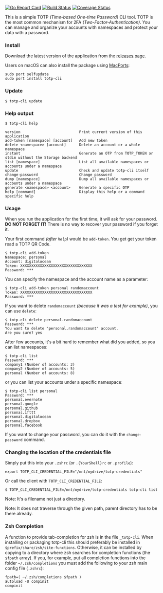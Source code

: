 [![Go Report Card](https://goreportcard.com/badge/github.com/yitsushi/totp-cli)](https://goreportcard.com/report/github.com/yitsushi/totp-cli)
[![Build Status](https://travis-ci.org/yitsushi/totp-cli.svg?branch=master)](https://travis-ci.org/yitsushi/totp-cli)
[![Coverage Status](https://coveralls.io/repos/github/yitsushi/totp-cli/badge.svg?branch=master)](https://coveralls.io/github/yitsushi/totp-cli?branch=master)

This is a simple TOTP _(Time-based One-time Password)_ CLI tool.
TOTP is the most common mechanism for 2FA _(Two-Factor-Authentication)_.
You can manage and organize your accounts with namespaces
and protect your data with a password.

### Install

Download the latest version of the application
from the [releases page](https://github.com/yitsushi/totp-cli/releases/latest).

Users on macOS can also install the package using [MacPorts](https://ports.macports.org/port/totp-cli/summary):

```
sudo port selfupdate
sudo port install totp-cli
```

### Update

```
$ totp-cli update
```

### Help output

```
$ totp-cli help

version                           Print current version of this application
add-token [namespace] [account]   Add new token
delete <namespace> [account]      Delete an account or a whole namespace
instant                           Generate an OTP from TOTP_TOKEN or stdin without the Storage backend
list [namespace]                  List all available namespaces or accounts under a namespace
update                            Check and update totp-cli itself
change-password                   Change password
dump [namespace]                  Dump all available namespaces or accounts under a namespace
generate <namespace> <account>    Generate a specific OTP
help [command]                    Display this help or a command specific help
```

### Usage

When you run the application for the first time, it will ask
for your password. **DO NOT FORGET IT!** There is no way to
recover your password if you forget it.

Your first command _(after `help`)_ would be `add-token`. You get get
your token read a TOTP QR Code.

```
$ totp-cli add-token
Namespace: personal
Account: digitalocean
Token: XXXXXXXXXXXXXXXXXXXXXXXXXXXXXXXXX
Password: ***
```

You can specify the namespace and the account name as a parameter:

```
$ totp-cli add-token personal randomaccount
Token: XXXXXXXXXXXXXXXXXXXXXXXXXXXXXXXXX
Password: ***
```

If you want to delete `randomaccount` _(because it was a test for example)_,
you can use `delete`:

```
$ totp-cli delete personal.randomaccount
Password: ***
You want to delete 'personal.randomaccount' account.
Are you sure? yes
```

After few accounts, it's a bit hard to remember what did you added,
so you can list namespaces:

```
$ totp-cli list
Password: ***
company1 (Number of accounts: 3)
company2 (Number of accounts: 5)
personal (Number of accounts: 8)
```

or you can list your accounts under a specific namespace:

```
$ totp-cli list personal
Password: ***
personal.evernote
personal.google
personal.github
personal.ifttt
personal.digitalocean
personal.dropbox
personal.facebook
```

If you want to change your password,
you can do it with the `change-password` command.

### Changing the location of the credentials file

Simply put this into your `.zshrc` (or `.{YourShell}rc` or `.profile`):

```
export TOTP_CLI_CREDENTIAL_FILE="/mnt/mydrive/totp-credentials"
```

Or call the client with `TOTP_CLI_CREDENTIAL_FILE`:

```
$ TOTP_CLI_CREDENTIAL_FILE=/mnt/mydrive/totp-credentials totp-cli list
```

Note: It's a filename not just a directory.

Note: It does not traverse through the given path,
      parent directory has to be there already.

### Zsh Completion

A function to provide tab-completion for zsh is in the file `_totp-cli`.
When installing or packaging totp-cli this should preferably be
installed in `$prefix/share/zsh/site-functions`. Otherwise, it can be
installed by copying to a directory where zsh searches for completion
functions (the `$fpath` array). If you, for example, put all completion
functions into the folder `~/.zsh/completions` you must add the
following to your zsh main config file (`.zshrc`):

```
fpath=( ~/.zsh/completions $fpath )
autoload -U compinit
compinit
```
